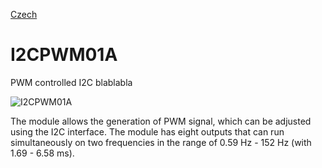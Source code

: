 
[Czech](./README.cs.md)
<!--- module --->
# I2CPWM01A
<!--- Emodule --->

<!--- subtitle --->PWM controlled I2C blablabla<!--- Esubtitle --->

![I2CPWM01A]()

<!--- description --->The module allows the generation of PWM signal, which can be adjusted using the I2C interface. The module has eight outputs that can run simultaneously on two frequencies in the range of 0.59 Hz - 152 Hz (with 1.69 - 6.58 ms).<!--- Edescription --->
            